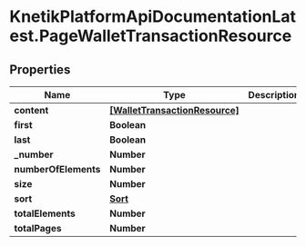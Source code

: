 # KnetikPlatformApiDocumentationLatest.PageWalletTransactionResource

## Properties
Name | Type | Description | Notes
------------ | ------------- | ------------- | -------------
**content** | [**[WalletTransactionResource]**](WalletTransactionResource.md) |  | [optional] 
**first** | **Boolean** |  | [optional] 
**last** | **Boolean** |  | [optional] 
**_number** | **Number** |  | [optional] 
**numberOfElements** | **Number** |  | [optional] 
**size** | **Number** |  | [optional] 
**sort** | [**Sort**](Sort.md) |  | [optional] 
**totalElements** | **Number** |  | [optional] 
**totalPages** | **Number** |  | [optional] 


